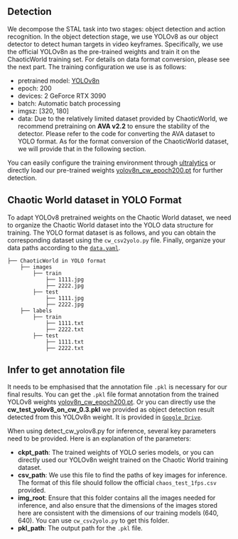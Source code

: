 ## Detection
We decompose the STAL task into two stages: object detection and action recognition. In the object detection stage, we use YOLOv8 as our object detector to detect human targets in video keyframes. Specifically, we use the official YOLOv8n as the pre-trained weights and train it on the ChaoticWorld training set. For details on data format conversion, please see the next part. The training configuration we use is as follows:

- pretrained model: [YOLOv8n](https://github.com/ultralytics/assets/releases)
- epoch: 200
- devices: 2 GeForce RTX 3090
- batch: Automatic batch processing
- imgsz: [320, 180]
- data: Due to the relatively limited dataset provided by ChaoticWorld, we recommend pretraining on **AVA v2.2** to ensure the stability of the detector. Please refer to the code for converting the AVA dataset to YOLO format. As for the format conversion of the ChaoticWorld dataset, we will provide that in the following section.


You can easily configure the training environment through [ultralytics](https://docs.ultralytics.com/) or directly load our pre-trained weights [yolov8n_cw_epoch200.pt](https://drive.google.com/drive/folders/12JQYCU9fPKJvqqgFGpSm8egXygCwCh01?usp=sharing ) for further detection.

 

## Chaotic World dataset in YOLO Format
To adapt YOLOv8 pretrained weights on the Chaotic World dataset, we need to organize the Chaotic World dataset into the YOLO data structure for training. The YOLO format dataset is as follows, and you can obtain the corresponding dataset using the `cw_csv2yolo.py` file. Finally, organize your data paths according to the [`data.yaml`](https://github.com/jfightyr/Spatiotemporal-Action-Localization-on-Chaotic-World-dataset/blob/main/detect/data.yaml).
```
├── ChaoticWorld in YOLO format 
    ├── images
        ├── train
            ├── 1111.jpg
            ├── 2222.jpg
        ├── test
            ├── 1111.jpg
            ├── 2222.jpg
    ├── labels
        ├── train
            ├── 1111.txt
            ├── 2222.txt
        ├── test
            ├── 1111.txt
            ├── 2222.txt
```
## Infer to get annotation file
It needs to be emphasised that the annotation file `.pkl` is necessary for our final results. You can get the `.pkl` file format annotation from the trained YOLOv8 weights [yolov8n_cw_epoch200.pt](https://drive.google.com/drive/folders/12JQYCU9fPKJvqqgFGpSm8egXygCwCh01?usp=sharing). Or you can directly use the **cw_test_yolov8_on_cw_0.3.pkl** we provided as object detection result detected from this YOLOv8n weight. It is provided in [`Google Drive`](https://drive.google.com/drive/folders/1ktWZzT6eU83IodbxMksu1R6FW619zB--?usp=sharing).

When using detect_cw_yolov8.py for inference, several key parameters need to be provided. Here is an explanation of the parameters:

- **ckpt_path**: The trained weights of YOLO series models, or you can directly used our YOLOv8n weight trained on the Chaotic World training dataset.
- **csv_path**: We use this file to find the paths of key images for inference. The format of this file should follow the official `chaos_test_1fps.csv` provided.
- **img_root**: Ensure that this folder contains all the images needed for inference, and also ensure that the dimensions of the images stored here are consistent with the dimensions of our training models (640, 640). You can use `cw_csv2yolo.py` to get this folder.
- **pkl_path**:  The output path for the `.pkl` file.


